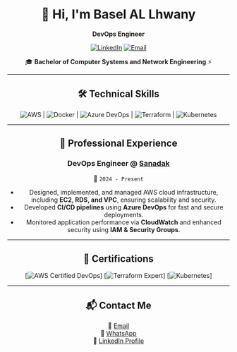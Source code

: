 <div align="center">

  # 👋 Hi, I'm Basel AL Lhwany  
**DevOps Engineer**  


[![LinkedIn](https://img.shields.io/badge/LinkedIn-Basel_Al--lhwany-blue?style=flat&logo=linkedin)](https://www.linkedin.com/in/basel-al-lhwany-45a1b2290/)
[![Email](https://img.shields.io/badge/Email-Basel.lhwany@gmail.com-red?style=flat&logo=gmail)](mailto:Basel.lhwany@gmail.com)

🎓 **Bachelor of Computer Systems and Network Engineering** ⚡  

---

## 🛠️ **Technical Skills**  
![AWS](https://img.shields.io/badge/AWS-EC2/RDS/CloudWatch-FF9900?logo=amazon-aws) |
![Docker](https://img.shields.io/badge/Docker-Containerization-2496ED?logo=docker) |
![Azure DevOps](https://img.shields.io/badge/Azure_DevOps-CI/CD-0078D7?logo=azure-devops) |
![Terraform](https://img.shields.io/badge/Terraform-IaC-623CE4?logo=terraform) |
![Kubernetes](https://img.shields.io/badge/Kubernetes-EKS-326CE5?logo=kubernetes)

---

## 💼 **Professional Experience**  
### **DevOps Engineer @ [Sanadak](https://sanadak.sa/)**  
📅 `2024 - Present`  
- Designed, implemented, and managed AWS cloud infrastructure, including **EC2, RDS, and VPC**, ensuring scalability and security.  
- Developed **CI/CD pipelines** using **Azure DevOps** for fast and secure deployments.  
- Monitored application performance via **CloudWatch** and enhanced security using **IAM & Security Groups**.  

---

## 📜 **Certifications**  
[![AWS Certified DevOps](https://img.shields.io/badge/AWS-DevOps_Professional-FF9900?logo=amazon-aws)]
[![Terraform Expert](https://img.shields.io/badge/Terraform-Expert-623CE4?logo=terraform)]
[![Kubernetes](https://img.shields.io/badge/Kubernetes-Beginner-326CE5?logo=kubernetes)]

---

## 📬 **Contact Me**  
📧 [Email](mailto:Basel.lhwany@gmail.com)  
📱 [WhatsApp](https://wa.me/962799629903)  
💼 [LinkedIn Profile](https://www.linkedin.com/in/basel-al-lhwany-45a1b2290/)  
